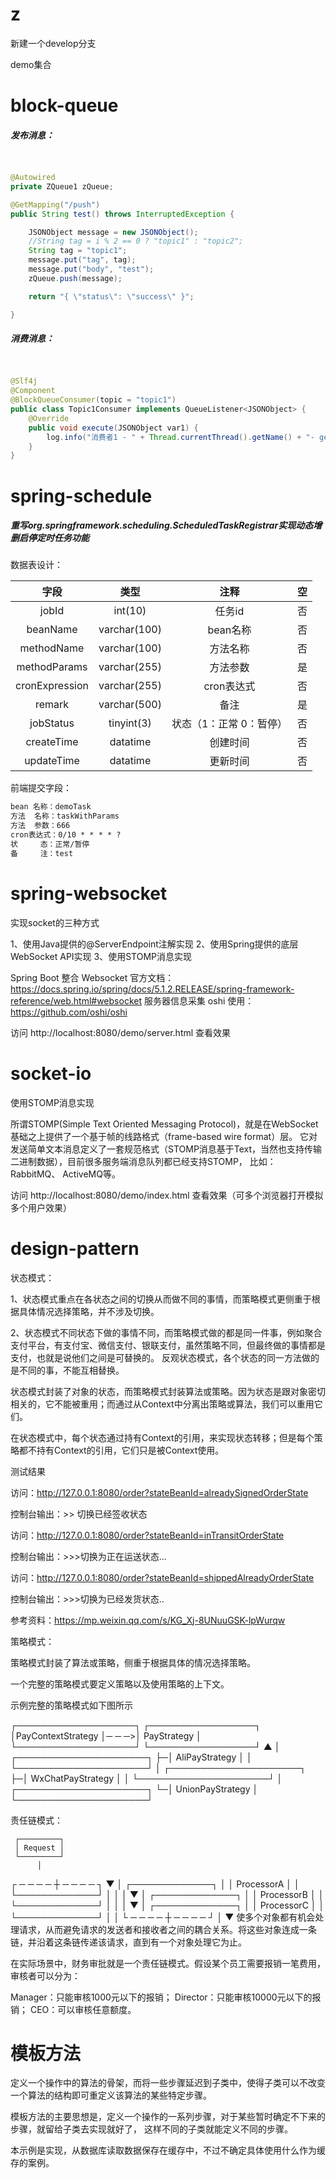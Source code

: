 

# z

新建一个develop分支

demo集合



# block-queue



##### 发布消息：

```java


@Autowired
private ZQueue1 zQueue;

@GetMapping("/push")
public String test() throws InterruptedException {

    JSONObject message = new JSONObject();
    //String tag = i % 2 == 0 ? "topic1" : "topic2";
    String tag = "topic1";
    message.put("tag", tag);
    message.put("body", "test");
    zQueue.push(message);

    return "{ \"status\": \"success\" }";

}
```



##### 消费消息：

```java

    
@Slf4j
@Component
@BlockQueueConsumer(topic = "topic1")
public class Topic1Consumer implements QueueListener<JSONObject> {
    @Override
    public void execute(JSONObject var1) {
        log.info("消费者1 - " + Thread.currentThread().getName() + "- get mssage:" + var1);
    }
}
```



# spring-schedule

##### 重写org.springframework.scheduling.ScheduledTaskRegistrar实现动态增删启停定时任务功能

数据表设计：

|      字段      |     类型     |          注释           |  空  |
| :------------: | :----------: | :---------------------: | :--: |
|     jobId      |   int(10)    |         任务id          |  否  |
|    beanName    | varchar(100) |        bean名称         |  否  |
|   methodName   | varchar(100) |        方法名称         |  否  |
|  methodParams  | varchar(255) |        方法参数         |  是  |
| cronExpression | varchar(255) |       cron表达式        |  否  |
|     remark     | varchar(500) |          备注           |  是  |
|   jobStatus    |  tinyint(3)  | 状态（1：正常 0：暂停） |  否  |
|   createTime   |   datatime   |        创建时间         |  否  |
|   updateTime   |   datatime   |        更新时间         |  否  |

前端提交字段：

```HTML
bean 名称：demoTask
方法  名称：taskWithParams
方法  参数：666
cron表达式：0/10 * * * * ?
状     态：正常/暂停	
备     注：test
```


# spring-websocket

实现socket的三种方式

1、使用Java提供的@ServerEndpoint注解实现
2、使用Spring提供的底层WebSocket API实现
3、使用STOMP消息实现

Spring Boot 整合 Websocket 官方文档：https://docs.spring.io/spring/docs/5.1.2.RELEASE/spring-framework-reference/web.html#websocket
服务器信息采集 oshi 使用：https://github.com/oshi/oshi

访问 http://localhost:8080/demo/server.html 查看效果



 # socket-io
 
 使用STOMP消息实现
 
 所谓STOMP(Simple Text Oriented Messaging Protocol)，就是在WebSocket基础之上提供了一个基于帧的线路格式（frame-based wire format）层。
 它对发送简单文本消息定义了一套规范格式（STOMP消息基于Text，当然也支持传输二进制数据），目前很多服务端消息队列都已经支持STOMP，
 比如：RabbitMQ、 ActiveMQ等。

访问 http://localhost:8080/demo/index.html 查看效果（可多个浏览器打开模拟多个用户效果）

# design-pattern

状态模式：

1、状态模式重点在各状态之间的切换从而做不同的事情，而策略模式更侧重于根据具体情况选择策略，并不涉及切换。

2、状态模式不同状态下做的事情不同，而策略模式做的都是同一件事，例如聚合支付平台，有支付宝、微信支付、银联支付，虽然策略不同，但最终做的事情都是支付，也就是说他们之间是可替换的。
反观状态模式，各个状态的同一方法做的是不同的事，不能互相替换。

状态模式封装了对象的状态，而策略模式封装算法或策略。因为状态是跟对象密切相关的，它不能被重用；而通过从Context中分离出策略或算法，我们可以重用它们。

在状态模式中，每个状态通过持有Context的引用，来实现状态转移；但是每个策略都不持有Context的引用，它们只是被Context使用。

测试结果

访问：http://127.0.0.1:8080/order?stateBeanId=alreadySignedOrderState

控制台输出：>> 切换已经签收状态

访问：http://127.0.0.1:8080/order?stateBeanId=inTransitOrderState

控制台输出：>>>切换为正在运送状态...

访问：http://127.0.0.1:8080/order?stateBeanId=shippedAlreadyOrderState

控制台输出：>>>切换为已经发货状态..

参考资料：https://mp.weixin.qq.com/s/KG_Xj-8UNuuGSK-lpWurqw


策略模式：

策略模式封装了算法或策略，侧重于根据具体的情况选择策略。

一个完整的策略模式要定义策略以及使用策略的上下文。

示例完整的策略模式如下图所示

┌───────────────────┐      ┌─────────────────┐
│PayContextStrategy │─ ─ ─>│    PayStrategy  │
└───────────────────┘      └─────────────────┘
                                ▲
                                │ ┌─────────────────────┐
                                ├─│  AliPayStrategy     │
                                │ └─────────────────────┘
                                │ ┌─────────────────────┐
                                ├─│  WxChatPayStrategy  │
                                │ └─────────────────────┘
                                │ ┌─────────────────────┐
                                └─│  UnionPayStrategy   │
                                  └─────────────────────┘

责任链模式：

     ┌─────────┐
     │ Request │
     └─────────┘
          │
┌ ─ ─ ─ ─ ┼ ─ ─ ─ ─ ┐
          ▼
│  ┌─────────────┐  │
   │ ProcessorA  │
│  └─────────────┘  │
          │
│         ▼         │
   ┌─────────────┐
│  │ ProcessorB  │  │
   └─────────────┘
│         │         │
          ▼
│  ┌─────────────┐  │
   │ ProcessorC  │
│  └─────────────┘  │
          │
└ ─ ─ ─ ─ ┼ ─ ─ ─ ─ ┘
          │
          ▼
使多个对象都有机会处理请求，从而避免请求的发送者和接收者之间的耦合关系。将这些对象连成一条链，并沿着这条链传递该请求，直到有一个对象处理它为止。

在实际场景中，财务审批就是一个责任链模式。假设某个员工需要报销一笔费用，审核者可以分为：

Manager：只能审核1000元以下的报销；
Director：只能审核10000元以下的报销；
CEO：可以审核任意额度。


# 模板方法

定义一个操作中的算法的骨架，而将一些步骤延迟到子类中，使得子类可以不改变一个算法的结构即可重定义该算法的某些特定步骤。

模板方法的主要思想是，定义一个操作的一系列步骤，对于某些暂时确定不下来的步骤，就留给子类去实现就好了，
这样不同的子类就能定义不同的步骤。

本示例是实现，从数据库读取数据保存在缓存中，不过不确定具体使用什么作为缓存的案例。

